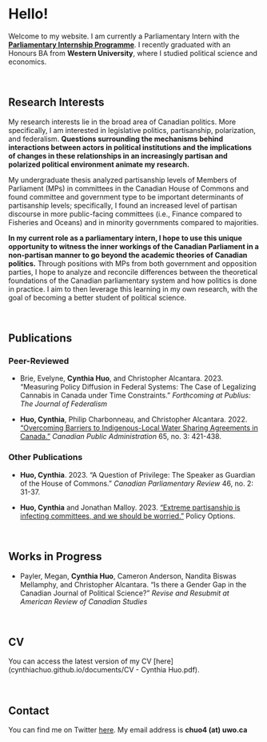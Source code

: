 # Hello! 
Welcome to my website. I am currently a Parliamentary Intern with the [**Parliamentary Internship Programme**](https://pip-psp.org/). I recently graduated with an Honours BA from **Western University**, where I studied political science and economics. 

<br/>

## Research Interests
My research interests lie in the broad area of Canadian politics. More specifically, I am interested in legislative politics, partisanship, polarization, and federalism. **Questions surrounding the mechanisms behind interactions between actors in political institutions and the implications of changes in these relationships in an increasingly partisan and polarized political environment animate my research.** 

My undergraduate thesis analyzed partisanship levels of Members of Parliament (MPs) in committees in the Canadian House of Commons and found committee and government type to be important determinants of partisanship levels; specifically, I found an increased level of partisan discourse in more public-facing committees (i.e., Finance compared to Fisheries and Oceans) and in minority governments compared to majorities. 

**In my current role as a parliamentary intern, I hope to use this unique opportunity to witness the inner workings of the Canadian Parliament in a non-partisan manner to go beyond the academic theories of Canadian politics.** Through positions with MPs from both government and opposition parties, I hope to analyze and reconcile differences between the theoretical foundations of the Canadian parliamentary system and how politics is done in practice. I aim to then leverage this learning in my own research, with the goal of becoming a better student of political science. 

<br/>

## Publications
### Peer-Reviewed 
- Brie, Evelyne, **Cynthia Huo**, and Christopher Alcantara. 2023. “Measuring Policy Diffusion in Federal Systems: The Case of Legalizing Cannabis in Canada under Time
Constraints.” _Forthcoming at Publius: The Journal of Federalism_

- **Huo, Cynthia**, Philip Charbonneau, and Christopher Alcantara. 2022. [“Overcoming Barriers to Indigenous-Local Water Sharing Agreements in Canada.”](https://doi.org/10.1111/capa.12492) _Canadian Public Administration_ 65, no. 3: 421-438.

### Other Publications 
- **Huo, Cynthia**. 2023. “A Question of Privilege: The Speaker as Guardian of the House of Commons.” _Canadian Parliamentary Review_ 46, no. 2: 31-37.

- **Huo, Cynthia** and Jonathan Malloy. 2023. [“Extreme partisanship is infecting committees, and we should be worried.”](https://policyoptions.irpp.org/magazines/march-2023/house-committees-extreme-partisanship/) Policy Options.

<br/>

## Works in Progress
- Payler, Megan, **Cynthia Huo**, Cameron Anderson, Nandita Biswas Mellamphy, and Christopher Alcantara. “Is there a Gender Gap in the Canadian Journal of Political Science?” _Revise and Resubmit at American Review of Canadian Studies_

<br/>

## CV 
You can access the latest version of my CV [here](cynthiachuo.github.io/documents/CV - Cynthia Huo.pdf).

<br/>

## Contact 
You can find me on Twitter [here](https://twitter.com/cynthiachuo). My email address is **chuo4 (at) uwo.ca**

